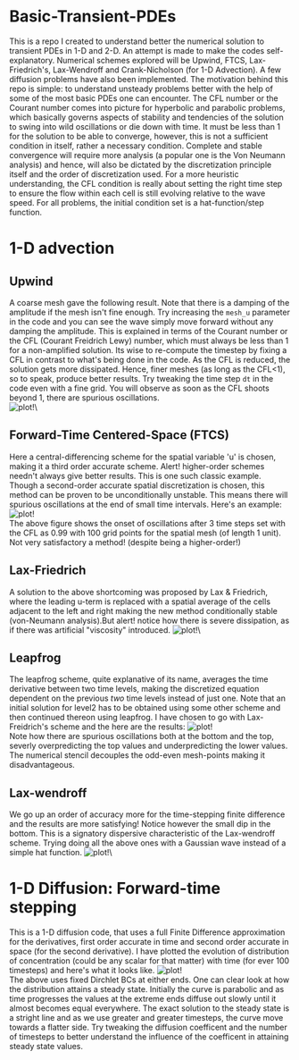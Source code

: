 # Basic-Transient-PDEs
This is a repo I created to understand better the numerical solution to transient PDEs in 1-D and 2-D. An attempt is made to make the codes self-explanatory. Numerical schemes explored will be Upwind, FTCS, Lax-Friedrich's, Lax-Wendroff and Crank-Nicholson (for 1-D Advection). A few diffusion problems have also been implemented. The motivation behind this repo is simple: to understand unsteady problems better with the help of some of the most basic PDEs one can encounter. The CFL number or the Courant number comes into picture for hyperbolic and parabolic problems, which basically governs aspects of stability and tendencies of the solution to swing into wild oscillations or die down with time. It must be less than 1 for the solution to be able to converge, however, this is not a sufficient condition in itself, rather a necessary condition. Complete and stable convergence will require more analysis (a popular one is the Von Neumann analysis) and hence, will also be dictated by the discretization principle itself and the order of discretization used. For a more heuristic understanding, the CFL condition is really about setting the right time step to ensure the flow within each cell is still evolving relative to the wave speed. For all problems, the initial condition set is a hat-function/step function.   
# 1-D advection
## Upwind
A coarse mesh gave the following result. Note that there is a damping of the amplitude if the mesh isn't fine enough. Try increasing the `mesh_u` parameter in the code and you can see the wave simply move forward without any damping the amplitude. This is explained in terms of the Courant number or the CFL (Courant Freidrich Lewy) number, which must always be less than 1 for a non-amplified solution. Its wise to re-compute the timestep by fixing a CFL in contrast to what's being done in the code. As the CFL is reduced, the solution gets more dissipated. Hence, finer meshes (as long as the CFL<1), so to speak, produce better results. Try tweaking the time step `dt` in the code even with a fine grid. You will observe as soon as the CFL shoots beyond 1, there are spurious oscillations.\
![plot!](https://github.com/RSuryaNarayan/Basic-Transient-PDEs-/blob/main/Results/Upwind_1D.PNG)\
## Forward-Time Centered-Space (FTCS)
Here a central-differencing scheme for the spatial variable 'u' is chosen, making it a third order accurate scheme. Alert! higher-order schemes needn't always give better results. This is one such classic example. Though a second-order accurate spatial discretization is chosen, this method can be proven to be unconditionally unstable. This means there will spurious oscillations at the end of small time intervals. Here's an example:\
![plot!](https://github.com/RSuryaNarayan/Basic-Transient-PDEs-/blob/main/Results/FTCS.PNG)\
The above figure shows the onset of oscillations after 3 time steps set with the CFL as 0.99 with 100 grid points for the spatial mesh (of length 1 unit). Not very satisfactory a method! (despite being a higher-order!)
## Lax-Friedrich 
A solution to the above shortcoming was proposed by Lax & Friedrich, where the leading u-term is replaced with a spatial average of the cells adjacent to the left and right making the new method conditionally stable (von-Neumann analysis).But alert! notice how there is severe dissipation, as if there was artificial "viscosity" introduced.
![plot!](https://github.com/RSuryaNarayan/Basic-Transient-PDEs-/blob/main/Results/Lax-friedrich.PNG)\
## Leapfrog
The leapfrog scheme, quite explanative of its name, averages the time derivative between two time levels, making the discretized equation dependent on the previous *two* time levels instead of just one. Note that an initial solution for level2 has to be obtained using some other scheme and then continued thereon using leapfrog. I have chosen to go with Lax-Freidrich's scheme and the here are the results:
![plot!](https://github.com/RSuryaNarayan/Basic-Transient-PDEs-/blob/main/Results/Leapfrog.PNG)\
Note how there are spurious oscillations both at the bottom and the top, severly overpredicting the top values and underpredicting the lower values. The numerical stencil decouples the odd-even mesh-points making it disadvantageous. 
## Lax-wendroff
We go up an order of accuracy more for the time-stepping finite difference and the results are more satisfying! Notice however the small dip in the bottom. This is a signatory dispersive characteristic of the Lax-wendroff scheme. Trying doing all the above ones with a Gaussian wave instead of a simple hat function. 
![plot!](https://github.com/RSuryaNarayan/Basic-Transient-PDEs-/blob/main/Results/Laxwendroff.PNG)\
# 1-D Diffusion: Forward-time stepping
This is a 1-D diffusion code, that uses a full Finite Difference approximation for the derivatives, first order accurate in time and second order accurate in space (for the second derivative). I have plotted the evolution of distribution of concentration (could be any scalar for that matter) with time (for ever 100 timesteps) and here's what it looks like. 
![plot!](https://github.com/RSuryaNarayan/Basic-Transient-PDEs-/blob/main/Results/Unsteady%20diffusion.PNG)\
The above uses fixed Dirchlet BCs at either ends. One can clear look at how the distribution attains a steady state. Initially the curve is parabolic and as time progresses the values at the extreme ends diffuse out slowly until it almost becomes equal everywhere. The exact solution to the steady state is a stright line and as we use greater and greater timesteps, the curve move towards a flatter side. Try tweaking the diffusion coefficent and the number of timesteps to better understand the influence of the coefficent in attaining steady state values. 
